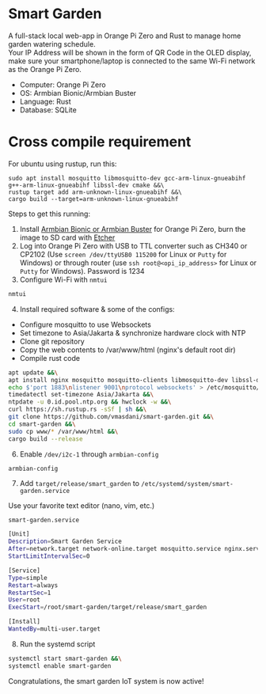 # Smart Garden  

A full-stack local web-app in Orange Pi Zero and Rust to manage home garden watering schedule.  
Your IP Address will be shown in the form of QR Code in the OLED display, make sure your smartphone/laptop is connected to the same Wi-Fi network as the Orange Pi Zero. 

- Computer: Orange Pi Zero
- OS: Armbian Bionic/Armbian Buster
- Language: Rust
- Database: SQLite

# Cross compile requirement
For ubuntu using rustup, run this:
```
sudo apt install mosquitto libmosquitto-dev gcc-arm-linux-gnueabihf g++-arm-linux-gnueabihf libssl-dev cmake &&\
rustup target add arm-unknown-linux-gnueabihf &&\
cargo build --target=arm-unknown-linux-gnueabihf
```

Steps to get this running:
1. Install [Armbian Bionic or Armbian Buster](https://www.armbian.com/orange-pi-zero/) for Orange Pi Zero, burn the image to SD card with [Etcher](https://www.balena.io/etcher/)
2. Log into Orange Pi Zero with USB to TTL converter such as CH340 or CP2102 (Use `screen /dev/ttyUSB0 115200` for Linux or `Putty` for Windows) or through router (use `ssh root@<opi_ip_address>` for Linux or `Putty` for Windows). Password is 1234
3. Configure Wi-Fi with `nmtui`
```sh
nmtui
```
4. Install required software & some of the configs:  
- Configure mosquitto to use Websockets
- Set timezone to Asia/Jakarta & synchronize hardware clock with NTP
- Clone git repository
- Copy the web contents to /var/www/html (nginx's default root dir)
- Compile rust code
```sh
apt update &&\
apt install nginx mosquitto mosquitto-clients libmosquitto-dev libssl-dev cmake ntpdate -y &&\
echo $'port 1883\nlistener 9001\nprotocol websockets' > /etc/mosquitto/conf.d/websockets.conf &&\
timedatectl set-timezone Asia/Jakarta &&\
ntpdate -u 0.id.pool.ntp.org && hwclock -w &&\
curl https://sh.rustup.rs -sSf | sh &&\
git clone https://github.com/vmasdani/smart-garden.git &&\
cd smart-garden &&\
sudo cp www/* /var/www/html &&\
cargo build --release
```
6. Enable `/dev/i2c-1` through `armbian-config`
```sh
armbian-config
```
7. Add `target/release/smart_garden` to `/etc/systemd/system/smart-garden.service`  

Use your favorite text editor (nano, vim, etc.)  

`smart-garden.service`  
  
```sh
[Unit]
Description=Smart Garden Service
After=network.target network-online.target mosquitto.service nginx.service 
StartLimitIntervalSec=0

[Service]
Type=simple
Restart=always
RestartSec=1
User=root
ExecStart=/root/smart-garden/target/release/smart_garden

[Install]
WantedBy=multi-user.target
```
8. Run the systemd script
```sh
systemctl start smart-garden &&\
systemctl enable smart-garden
```

Congratulations, the smart garden IoT system is now active!
